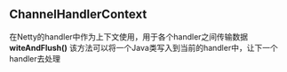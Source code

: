 ## ChannelHandlerContext
在Netty的handler中作为上下文使用，用于各个handler之间传输数据
**witeAndFlush()**
该方法可以将一个Java类写入到当前的handler中，让下一个handler去处理